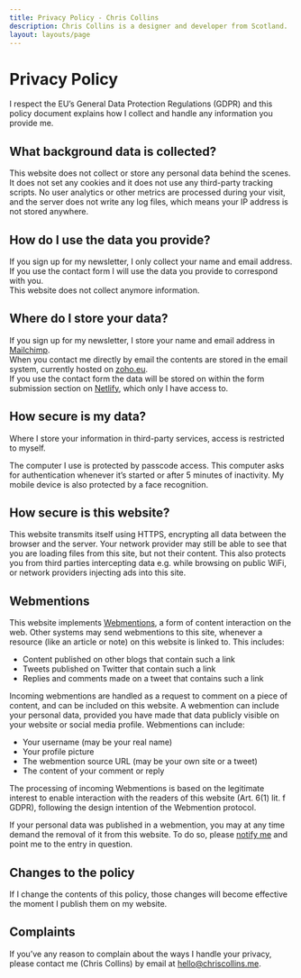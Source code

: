 ```yaml
---
title: Privacy Policy - Chris Collins
description: Chris Collins is a designer and developer from Scotland.
layout: layouts/page
---
```


# Privacy Policy

I respect the EU’s General Data Protection Regulations (GDPR) and this policy document explains how I collect and handle any information you provide me.

## What background data is collected?

This website does not collect or store any personal data behind the scenes. It does not set any cookies and it does not use any third-party tracking scripts. No user analytics or other metrics are processed during your visit, and the server does not write any log files, which means your IP address is not stored anywhere. 

## How do I use the data you provide?

If you sign up for my newsletter, I only collect your name and email address.  
If you use the contact form I will use the data you provide to correspond with you.  
This website does not collect anymore information.   

## Where do I store your data?

If you sign up for my newsletter, I store your name and email address in [Mailchimp](https://www.mailchimp.com).  
When you contact me directly by email the contents are stored in the email system, currently hosted on [zoho.eu](http://zoho.eu).  
If you use the contact form the data will be stored on within the form submission section on [Netlify](https://www.netlify.com), which only I have access to.

## How secure is my data?

Where I store your information in third-party services, access is restricted to myself.

The computer I use is protected by passcode access. This computer asks for authentication whenever it’s started or after 5 minutes of inactivity. My mobile device is also protected by a face recognition.

## How secure is this website?

This website transmits itself using HTTPS, encrypting all data between the browser and the server. Your network provider may still be able to see that you are loading files from this site, but not their content. This also protects you from third parties intercepting data e.g. while browsing on public WiFi, or network providers injecting ads into this site.

## Webmentions

This website implements [Webmentions](https://en.wikipedia.org/wiki/Webmention), a form of content interaction on the web. Other systems may send webmentions to this site, whenever a resource (like an article or note)
on this website is linked to. This includes:

- Content published on other blogs that contain such a link
- Tweets published on Twitter that contain such a link
- Replies and comments made on a tweet that contains such a link

Incoming webmentions are handled as a request to comment on a piece of content,
and can be included on this website. A webmention can include your
personal data, provided you have made that data publicly visible on your website or social media profile. Webmentions can include:

- Your username (may be your real name)
- Your profile picture
- The webmention source URL (may be your own site or a tweet)
- The content of your comment or reply

The processing of incoming Webmentions is based on the legitimate interest
to enable interaction with the readers of this website (Art. 6(1) lit. f GDPR), following the design intention of the Webmention protocol.

If your personal data was published in a webmention, you may at any time
demand the removal of it from this website. To do so, please [notify me](mailto:hello@chriscollins.me)
and point me to the entry in question.

## Changes to the policy

If I change the contents of this policy, those changes will become effective the moment I publish them on my website.

## Complaints

If you’ve any reason to complain about the ways I handle your privacy, please contact me (Chris Collins) by email at [hello@chriscollins.me](mailto:hello@chriscollins.me).